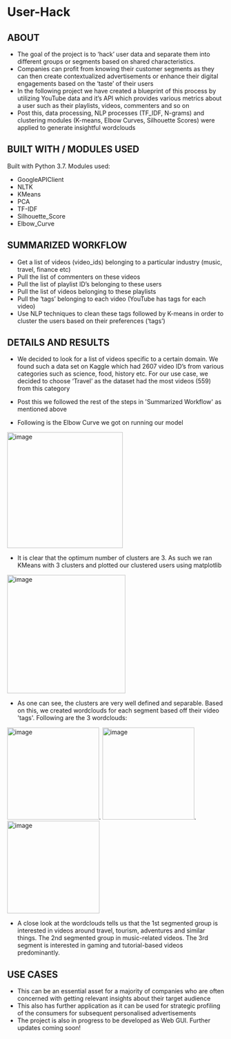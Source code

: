 # User-Hack

## ABOUT

- The goal of the project is to ‘hack’ user data and separate them into different groups or segments based on shared characteristics. 
- Companies can profit from knowing their customer segments as they can then create contextualized advertisements or enhance their digital engagements based on the ‘taste’ of their users
- In the following project we have created a blueprint of this process by utilizing YouTube data and it’s API which provides various metrics about a user such as their playlists, videos, commenters and so on
- Post this, data processing, NLP processes (TF_IDF, N-grams) and clustering modules (K-means, Elbow Curves, Silhouette Scores) were applied to generate insightful wordclouds


## BUILT WITH / MODULES USED

Built with Python 3.7. Modules used:
 - GoogleAPIClient
 - NLTK
 - KMeans
 - PCA
 - TF-IDF
 - Silhouette_Score
 - Elbow_Curve

## SUMMARIZED WORKFLOW

- Get a list of videos (video_ids) belonging to a particular industry (music, travel, finance etc)
- Pull the list of commenters on these videos
- Pull the list of playlist ID’s belonging to these users
- Pull the list of videos belonging to these playlists
- Pull the ‘tags’ belonging to each video (YouTube has tags for each video)
- Use NLP techniques to clean these tags followed by K-means in order to cluster the users based on their preferences (‘tags’)


## DETAILS AND RESULTS

- We decided to look for a list of videos specific to a certain domain. We found such a data set on Kaggle which had 2607 video ID’s from various categories such as science, food, history etc. For our use case, we decided to choose ‘Travel’ as the dataset had the most videos (559) from this category
- Post this we followed the rest of the steps in 'Summarized Workflow' as mentioned above

- Following is the Elbow Curve we got on running our model 

<img width="268" alt="image" src="https://user-images.githubusercontent.com/69982245/172291120-c2f2efe6-2c8c-40ee-a33d-1e424b2c6e49.png">

- It is clear that the optimum number of clusters are 3. As such we ran KMeans with 3 clusters and plotted our clustered users using matplotlib

<img width="274" alt="image" src="https://user-images.githubusercontent.com/69982245/172291203-cffa9c6c-551c-473b-b28b-838e66ae0b26.png">

- As one can see, the clusters are very well defined and separable. Based on this, we created wordclouds for each segment based off their video 'tags'. Following are the 3 wordclouds:

<img width="213" alt="image" src="https://user-images.githubusercontent.com/69982245/172291357-e8795d75-6ce3-464f-9b88-5edfbadb51ee.png">. <img width="213" alt="image" src="https://user-images.githubusercontent.com/69982245/172291370-4fe0e8af-0a8b-477f-9d69-df61e70a07f3.png">. <img width="214" alt="image" src="https://user-images.githubusercontent.com/69982245/172291378-74493106-72a0-4a1f-acad-c7390db8cdd3.png">

- A close look at the wordclouds tells us that the 1st segmented group is interested in videos around travel, tourism, adventures and similar things. The 2nd segmented group in music-related videos. The 3rd segment is interested in gaming and tutorial-based videos predominantly.


## USE CASES
 - This can be an essential asset for a majority of companies who are often concerned with getting relevant insights about their target audience
 - This also has further application as it can be used for strategic profiling of the consumers for subsequent personalised advertisements
 - The project is also in progress to be developed as Web GUI. Further updates coming soon!
